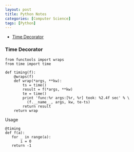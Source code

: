 ```yaml
---
layout: post
title: Python Notes
categories: [Computer Science]
tags: [Python]
---
```


* [Time Decorator](#time-decorator)

<!--excerpt-->

### Time Decorator
```
from functools import wraps
from time import time

def timing(f):
    @wraps(f)
    def wrap(*args, **kw):
        ts = time()
        result = f(*args, **kw)
        te = time()
        print 'func:%r args:[%r, %r] took: %2.4f sec' % \
          (f.__name__, args, kw, te-ts)
        return result
    return wrap
 ```
 Usage
 ```
 @timing
def f(a):
    for _ in range(a):
        i = 0
    return -1
```
